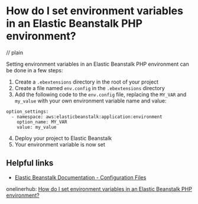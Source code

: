 # How do I set environment variables in an Elastic Beanstalk PHP environment?
// plain

Setting environment variables in an Elastic Beanstalk PHP environment can be done in a few steps:

1. Create a `.ebextensions` directory in the root of your project
2. Create a file named `env.config` in the `.ebextensions` directory
3. Add the following code to the `env.config` file, replacing the `MY_VAR` and `my_value` with your own environment variable name and value:

```
option_settings:
  - namespace: aws:elasticbeanstalk:application:environment
    option_name: MY_VAR
    value: my_value
```

4. Deploy your project to Elastic Beanstalk
5. Your environment variable is now set

## Helpful links
- [Elastic Beanstalk Documentation - Configuration Files](https://docs.aws.amazon.com/elasticbeanstalk/latest/dg/ebextensions.html)

onelinerhub: [How do I set environment variables in an Elastic Beanstalk PHP environment?](https://onelinerhub.com/php-elastica/how-do-i-set-environment-variables-in-an-elastic-beanstalk-php-environment)